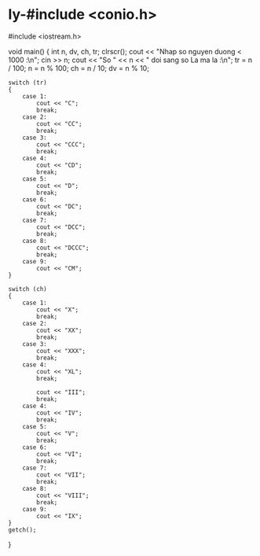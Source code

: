 # ly-#include <conio.h>
#include <iostream.h>

void
main()
{
	int n, dv, ch, tr;
	clrscr();
	cout << "Nhap so nguyen duong < 1000 :\n";
	cin >> n;
	cout << "So " << n << " doi sang so La ma la :\n";
	tr = n / 100;
	n = n % 100;
	ch = n / 10;
	dv = n % 10;

	switch (tr)
	{
		case 1:
			cout << "C";
			break;
		case 2:
			cout << "CC";
			break;
		case 3:
			cout << "CCC";
			break;
		case 4:
			cout << "CD";
			break;
		case 5:
			cout << "D";
			break;
		case 6:
			cout << "DC";
			break;
		case 7:
			cout << "DCC";
			break;
		case 8:
			cout << "DCCC";
			break;
		case 9:
			cout << "CM";
	}

	switch (ch)
	{
		case 1:
			cout << "X";
			break;
		case 2:
			cout << "XX";
			break;
		case 3:
			cout << "XXX";
			break;
		case 4:
			cout << "XL";
			break;
   
			cout << "III";
			break;
		case 4:
			cout << "IV";
			break;
		case 5:
			cout << "V";
			break;
		case 6:
			cout << "VI";
			break;
		case 7:
			cout << "VII";
			break;
		case 8:
			cout << "VIII";
			break;
		case 9:
			cout << "IX";
	}
	getch();
}
